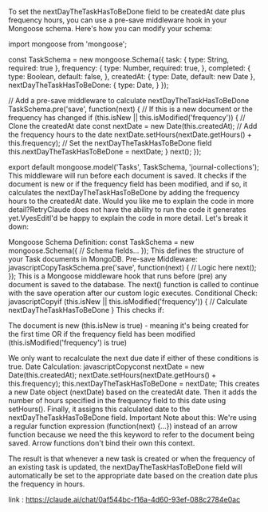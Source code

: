 To set the nextDayTheTaskHasToBeDone field to be createdAt date plus frequency hours, you can use a pre-save middleware hook in your Mongoose schema. Here's how you can modify your schema:

import mongoose from 'mongoose';

const TaskSchema = new mongoose.Schema({
  task: {
    type: String,
    required: true
  },
  frequency: {
    type: Number,
    required: true,
  },
  completed: {
    type: Boolean,
    default: false,
  },
  createdAt: {
    type: Date,
    default: new Date
  },
  nextDayTheTaskHasToBeDone: {
    type: Date,
  }
});

// Add a pre-save middleware to calculate nextDayTheTaskHasToBeDone
TaskSchema.pre('save', function(next) {
  // If this is a new document or the frequency has changed
  if (this.isNew || this.isModified('frequency')) {
    // Clone the createdAt date
    const nextDate = new Date(this.createdAt);
    // Add the frequency hours to the date
    nextDate.setHours(nextDate.getHours() + this.frequency);
    // Set the nextDayTheTaskHasToBeDone field
    this.nextDayTheTaskHasToBeDone = nextDate;
  }
  next();
});

export default mongoose.model('Tasks', TaskSchema, 'journal-collections');
This middleware will run before each document is saved. It checks if the document is new or if the frequency field has been modified, and if so, it calculates the nextDayTheTaskHasToBeDone by adding the frequency hours to the createdAt date.
Would you like me to explain the code in more detail?RetryClaude does not have the ability to run the code it generates yet.VyesEditI'd be happy to explain the code in more detail. Let's break it down:

Mongoose Schema Definition:
const TaskSchema = new mongoose.Schema({
  // Schema fields...
});
This defines the structure of your Task documents in MongoDB.
Pre-save Middleware:
javascriptCopyTaskSchema.pre('save', function(next) {
  // Logic here
  next();
});
This is a Mongoose middleware hook that runs before (pre) any document is saved to the database. The next() function is called to continue with the save operation after our custom logic executes.
Conditional Check:
javascriptCopyif (this.isNew || this.isModified('frequency')) {
  // Calculate nextDayTheTaskHasToBeDone
}
This checks if:

The document is new (this.isNew is true) - meaning it's being created for the first time
OR if the frequency field has been modified (this.isModified('frequency') is true)

We only want to recalculate the next due date if either of these conditions is true.
Date Calculation:
javascriptCopyconst nextDate = new Date(this.createdAt);
nextDate.setHours(nextDate.getHours() + this.frequency);
this.nextDayTheTaskHasToBeDone = nextDate;
This creates a new Date object (nextDate) based on the createdAt date. Then it adds the number of hours specified in the frequency field to this date using setHours(). Finally, it assigns this calculated date to the nextDayTheTaskHasToBeDone field.
Important Note about this:
We're using a regular function expression (function(next) {...}) instead of an arrow function because we need the this keyword to refer to the document being saved. Arrow functions don't bind their own this context.

The result is that whenever a new task is created or when the frequency of an existing task is updated, the nextDayTheTaskHasToBeDone field will automatically be set to the appropriate date based on the creation date plus the frequency in hours.



link :  https://claude.ai/chat/0af544bc-f16a-4d60-93ef-088c2784e0ac
